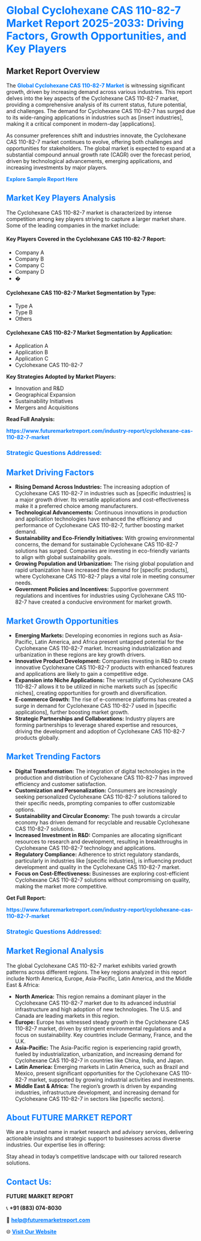 <h1 style="color: #007BFF;">Global Cyclohexane CAS 110-82-7 Market Report 2025-2033: Driving Factors, Growth Opportunities, and Key Players</h1>

<section id="overview">
<h2>Market Report Overview</h2>
<p>The <a href="https://www.futuremarketreport.com/industry-report/cyclohexane-cas-110-82-7-market" style="color: #007BFF; text-decoration: none;"><strong>Global Cyclohexane CAS 110-82-7 Market</strong></a> is witnessing significant growth, driven by increasing demand across various industries. This report delves into the key aspects of the Cyclohexane CAS 110-82-7 market, providing a comprehensive analysis of its current status, future potential, and challenges. The demand for Cyclohexane CAS 110-82-7 has surged due to its wide-ranging applications in industries such as [insert industries], making it a critical component in modern-day [applications].</p>
<p>As consumer preferences shift and industries innovate, the Cyclohexane CAS 110-82-7 market continues to evolve, offering both challenges and opportunities for stakeholders. The global market is expected to expand at a substantial compound annual growth rate (CAGR) over the forecast period, driven by technological advancements, emerging applications, and increasing investments by major players.</p>
</section>

<section id="overview">
<p><a href="https://www.futuremarketreport.com/request-sample/reportId=116300" style="color: #007BFF; text-decoration: none;"><strong>Explore Sample Report Here</strong></a></p>
</section>

<section id="key-players">
<h2 style="color: #007BFF;">Market Key Players Analysis</h2>
<p>The Cyclohexane CAS 110-82-7 market is characterized by intense competition among key players striving to capture a larger market share. Some of the leading companies in the market include:</p>
<h4>Key Players Covered in the Cyclohexane CAS 110-82-7 Report:</h4>
<ul><li>Company A</li><li>Company B</li><li>Company C</li><li>Company D</li><li>�</li></ul>
<h4>Cyclohexane CAS 110-82-7 Market Segmentation by Type:</h4>
<ul><li>Type A</li><li>Type B</li><li>Others</li></ul>

<h4>Cyclohexane CAS 110-82-7 Market Segmentation by Application:</h4>
<ul><li>Application A</li><li>Application B</li><li>Application C</li><li>Cyclohexane CAS 110-82-7</li></ul>
<p><strong>Key Strategies Adopted by Market Players:</strong></p>
<ul>
<li>Innovation and R&D</li>
<li>Geographical Expansion</li>
<li>Sustainability Initiatives</li>
<li>Mergers and Acquisitions</li>
</ul>
</section>

<section>
<p><strong>Read Full Analysis: </strong></p><a href="https://www.futuremarketreport.com/industry-report/cyclohexane-cas-110-82-7-market" style="color: #007BFF; text-decoration: none;"><strong>https://www.futuremarketreport.com/industry-report/cyclohexane-cas-110-82-7-market</strong></a>
<h3 style="color: #007BFF;">Strategic Questions Addressed:</h3>
</section>

<section id="driving-factors">
<h2 style="color: #007BFF;">Market Driving Factors</h2>
<ul>
<li><strong>Rising Demand Across Industries:</strong> The increasing adoption of Cyclohexane CAS 110-82-7 in industries such as [specific industries] is a major growth driver. Its versatile applications and cost-effectiveness make it a preferred choice among manufacturers.</li>
<li><strong>Technological Advancements:</strong> Continuous innovations in production and application technologies have enhanced the efficiency and performance of Cyclohexane CAS 110-82-7, further boosting market demand.</li>
<li><strong>Sustainability and Eco-Friendly Initiatives:</strong> With growing environmental concerns, the demand for sustainable Cyclohexane CAS 110-82-7 solutions has surged. Companies are investing in eco-friendly variants to align with global sustainability goals.</li>
<li><strong>Growing Population and Urbanization:</strong> The rising global population and rapid urbanization have increased the demand for [specific products], where Cyclohexane CAS 110-82-7 plays a vital role in meeting consumer needs.</li>
<li><strong>Government Policies and Incentives:</strong> Supportive government regulations and incentives for industries using Cyclohexane CAS 110-82-7 have created a conducive environment for market growth.</li>
</ul>
</section>

<section id="growth-opportunities">
<h2 style="color: #007BFF;">Market Growth Opportunities</h2>
<ul>
<li><strong>Emerging Markets:</strong> Developing economies in regions such as Asia-Pacific, Latin America, and Africa present untapped potential for the Cyclohexane CAS 110-82-7 market. Increasing industrialization and urbanization in these regions are key growth drivers.</li>
<li><strong>Innovative Product Development:</strong> Companies investing in R&D to create innovative Cyclohexane CAS 110-82-7 products with enhanced features and applications are likely to gain a competitive edge.</li>
<li><strong>Expansion into Niche Applications:</strong> The versatility of Cyclohexane CAS 110-82-7 allows it to be utilized in niche markets such as [specific niches], creating opportunities for growth and diversification.</li>
<li><strong>E-commerce Growth:</strong> The rise of e-commerce platforms has created a surge in demand for Cyclohexane CAS 110-82-7 used in [specific applications], further boosting market growth.</li>
<li><strong>Strategic Partnerships and Collaborations:</strong> Industry players are forming partnerships to leverage shared expertise and resources, driving the development and adoption of Cyclohexane CAS 110-82-7 products globally.</li>
</ul>
</section>

<section id="trending-factors">
<h2 style="color: #007BFF;">Market Trending Factors</h2>
<ul>
<li><strong>Digital Transformation:</strong> The integration of digital technologies in the production and distribution of Cyclohexane CAS 110-82-7 has improved efficiency and customer satisfaction.</li>
<li><strong>Customization and Personalization:</strong> Consumers are increasingly seeking personalized Cyclohexane CAS 110-82-7 solutions tailored to their specific needs, prompting companies to offer customizable options.</li>
<li><strong>Sustainability and Circular Economy:</strong> The push towards a circular economy has driven demand for recyclable and reusable Cyclohexane CAS 110-82-7 solutions.</li>
<li><strong>Increased Investment in R&D:</strong> Companies are allocating significant resources to research and development, resulting in breakthroughs in Cyclohexane CAS 110-82-7 technology and applications.</li>
<li><strong>Regulatory Compliance:</strong> Adherence to strict regulatory standards, particularly in industries like [specific industries], is influencing product development and quality in the Cyclohexane CAS 110-82-7 market.</li>
<li><strong>Focus on Cost-Effectiveness:</strong> Businesses are exploring cost-efficient Cyclohexane CAS 110-82-7 solutions without compromising on quality, making the market more competitive.</li>
</ul>
</section>

<section>
<p><strong>Get Full Report: </strong></p><a href="https://www.futuremarketreport.com/industry-report/cyclohexane-cas-110-82-7-market" style="color: #007BFF; text-decoration: none;"><strong>https://www.futuremarketreport.com/industry-report/cyclohexane-cas-110-82-7-market</strong></a>
<h3 style="color: #007BFF;">Strategic Questions Addressed:</h3>
</section>


<section id="regional-analysis">
<h2 style="color: #007BFF;">Market Regional Analysis</h2>
<p>The global Cyclohexane CAS 110-82-7 market exhibits varied growth patterns across different regions. The key regions analyzed in this report include North America, Europe, Asia-Pacific, Latin America, and the Middle East & Africa:</p>
<ul>
<li><strong>North America:</strong> This region remains a dominant player in the Cyclohexane CAS 110-82-7 market due to its advanced industrial infrastructure and high adoption of new technologies. The U.S. and Canada are leading markets in this region.</li>
<li><strong>Europe:</strong> Europe has witnessed steady growth in the Cyclohexane CAS 110-82-7 market, driven by stringent environmental regulations and a focus on sustainability. Key countries include Germany, France, and the U.K.</li>
<li><strong>Asia-Pacific:</strong> The Asia-Pacific region is experiencing rapid growth, fueled by industrialization, urbanization, and increasing demand for Cyclohexane CAS 110-82-7 in countries like China, India, and Japan.</li>
<li><strong>Latin America:</strong> Emerging markets in Latin America, such as Brazil and Mexico, present significant opportunities for the Cyclohexane CAS 110-82-7 market, supported by growing industrial activities and investments.</li>
<li><strong>Middle East & Africa:</strong> The region’s growth is driven by expanding industries, infrastructure development, and increasing demand for Cyclohexane CAS 110-82-7 in sectors like [specific sectors].</li>
</ul>
</section>

<footer>
<h2 style="color: #007BFF;">About FUTURE MARKET REPORT</h2>
<p>We are a trusted name in market research and advisory services, delivering actionable insights and strategic support to businesses across diverse industries. Our expertise lies in offering:</p>

<p>Stay ahead in today’s competitive landscape with our tailored research solutions.</p>

<h2 style="color: #007BFF;">Contact Us:</h2>
<p><strong>FUTURE MARKET REPORT</strong></p>
<p>📞 <strong>+91 (883) 074-8030</strong></p>
<p>📧 <strong><a href="mailto:help@futuremarketreport.com" style="color: #007BFF;">help@futuremarketreport.com</a></strong></p>
<p>🌐 <strong><a href="https://www.futuremarketreport.com/" style="color: #007BFF;">Visit Our Website</a></strong></p>
</footer>